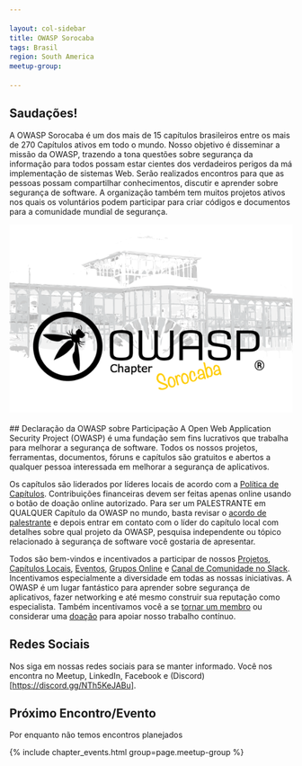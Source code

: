```yaml
---

layout: col-sidebar
title: OWASP Sorocaba
tags: Brasil
region: South America
meetup-group:

---
```

## Saudações!
A OWASP Sorocaba é um dos mais de 15 capítulos brasileiros entre os mais de 270 Capítulos ativos em todo o mundo. Nosso objetivo é disseminar a missão da OWASP, trazendo a tona questões sobre segurança da informação para todos possam estar cientes dos verdadeiros perigos da má implementação de sistemas Web.
Serão realizados encontros para que as pessoas possam compartilhar conhecimentos, discutir e aprender sobre segurança de software. A organização também tem muitos projetos ativos nos quais os voluntários podem participar para criar códigos e documentos para a comunidade mundial de segurança.
<br>
<center>
<img src="assets/images/600px.png">
</center>
<br>
## Declaração da OWASP sobre Participação
A Open Web Application Security Project (OWASP) é uma fundação sem fins lucrativos que trabalha para melhorar a segurança de software. Todos os nossos projetos, ferramentas, documentos, fóruns e capítulos são gratuitos e abertos a qualquer pessoa interessada em melhorar a segurança de aplicativos.

Os capítulos são liderados por líderes locais de acordo com a [Política de Capítulos](https://owasp.org/www-policy/). Contribuições financeiras devem ser feitas apenas online usando o botão de doação online autorizado. Para ser um PALESTRANTE em QUALQUER Capítulo da OWASP no mundo, basta revisar o [acordo de palestrante](/www-policy/speaker-agreement) e depois entrar em contato com o líder do capítulo local com detalhes sobre qual projeto da OWASP, pesquisa independente ou tópico relacionado à segurança de software você gostaria de apresentar.

Todos são bem-vindos e incentivados a participar de nossos [Projetos](/projects), [Capítulos Locais](/chapters), [Eventos](/events), [Grupos Online](https://groups.google.com/a/owasp.com/) e [Canal de Comunidade no Slack](https://owasp.slack.com/). Incentivamos especialmente a diversidade em todas as nossas iniciativas. A OWASP é um lugar fantástico para aprender sobre segurança de aplicativos, fazer networking e até mesmo construir sua reputação como especialista. Também incentivamos você a se [tornar um membro](/membership) ou considerar uma [doação](/donate) para apoiar nosso trabalho contínuo.

## Redes Sociais

Nos siga em nossas redes sociais para se manter informado. Você nos encontra no Meetup, LinkedIn, Facebook e (Discord)[https://discord.gg/NTh5KeJABu].

Próximo Encontro/Evento 
---------------------
Por enquanto não temos encontros planejados

{% include chapter_events.html group=page.meetup-group %}
 
